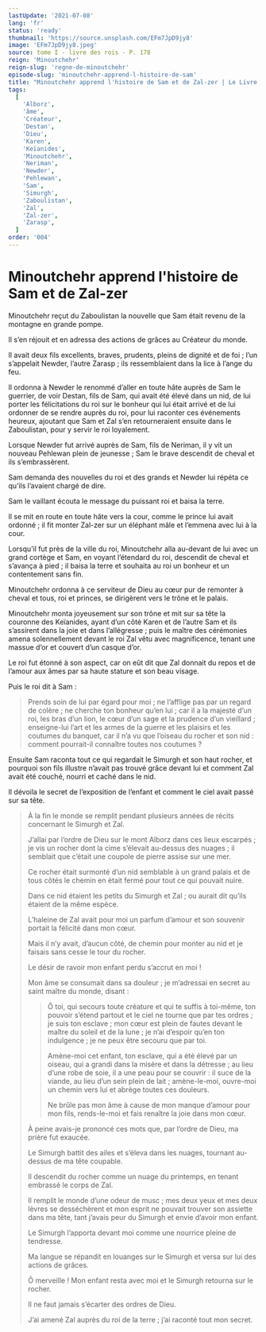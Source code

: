 ```yaml
---
lastUpdate: '2021-07-08'
lang: 'fr'
status: 'ready'
thumbnail: 'https://source.unsplash.com/EFm7JpD9jy8'
image: 'EFm7JpD9jy8.jpeg'
source: tome I - livre des rois - P. 178
reign: 'Minoutchehr'
reign-slug: 'regne-de-minoutchehr'
episode-slug: 'minoutchehr-apprend-l-histoire-de-sam'
title: "Minoutchehr apprend l'histoire de Sam et de Zal-zer | Le Livre des Rois | Shâhnâmeh"
tags:
  [
    'Alborz',
    'âme',
    'Créateur',
    'Destan',
    'Dieu',
    'Karen',
    'Keïanides',
    'Minoutchehr',
    'Neriman',
    'Newder',
    'Pehlewan',
    'Sam',
    'Simurgh',
    'Zaboulistan',
    'Zal',
    'Zal-zer',
    'Zarasp',
  ]
order: '004'
---
```


<!-- LTeX: language=fr -->

# Minoutchehr apprend l'histoire de Sam et de Zal-zer

Minoutchehr reçut du Zaboulistan la nouvelle que Sam était revenu de la montagne en grande pompe.

Il s’en réjouit et en adressa des actions de grâces au Créateur du monde.

Il avait deux fils excellents, braves, prudents, pleins de dignité et de foi ; l’un s’appelait Newder, l’autre Zarasp ; ils ressemblaient dans la lice à l’ange du feu.

Il ordonna à Newder le renommé d’aller en toute hâte auprès de Sam le guerrier, de voir Destan, fils de Sam, qui avait été élevé dans un nid, de lui porter les félicitations du roi sur le bonheur qui lui était arrivé et de lui ordonner de se rendre auprès du roi, pour lui raconter ces événements heureux, ajoutant que Sam et Zal s’en retourneraient ensuite dans le Zaboulistan, pour y servir le roi loyalement.

Lorsque Newder fut arrivé auprès de Sam, fils de Neriman, il y vit un nouveau Pehlewan plein de jeunesse ; Sam le brave descendit de cheval et ils s’embrassèrent.

Sam demanda des nouvelles du roi et des grands et Newder lui répéta ce qu’ils l’avaient chargé de dire.

Sam le vaillant écouta le message du puissant roi et baisa la terre.

Il se mit en route en toute hâte vers la cour, comme le prince lui avait ordonné ; il fit monter Zal-zer sur un éléphant mâle et l’emmena avec lui à la cour.

Lorsqu’il fut près de la ville du roi, Minoutchehr alla au-devant de lui avec un grand cortège et Sam, en voyant l’étendard du roi, descendit de cheval et s’avança à pied ; il baisa la terre et souhaita au roi un bonheur et un contentement sans fin.

Minoutchehr ordonna à ce serviteur de Dieu au cœur pur de remonter à cheval et tous, roi et princes, se dirigèrent vers le trône et le palais.

Minoutchehr monta joyeusement sur son trône et mit sur sa tête la couronne des Keïanides, ayant d’un côté Karen et de l’autre Sam et ils s’assirent dans la joie et dans l’allégresse ; puis le maître des cérémonies amena solennellement devant le roi Zal vêtu avec magnificence, tenant une massue d’or et couvert d’un casque d’or.

Le roi fut étonné à son aspect, car on eût dit que Zal donnait du repos et de l’amour aux âmes par sa haute stature et son beau visage.

Puis le roi dit à Sam :

> Prends soin de lui par égard pour moi ; ne l’afflige pas par un regard de colère ; ne cherche ton bonheur qu’en lui ; car il a la majesté d’un roi, les bras d’un lion, le cœur d’un sage et la prudence d’un vieillard ; enseigne-lui l’art et les armes de la guerre et les plaisirs et les coutumes du banquet, car il n’a vu que l’oiseau du rocher et son nid : comment pourrait-il connaître toutes nos coutumes ?

Ensuite Sam raconta tout ce qui regardait le Simurgh et son haut rocher, et pourquoi son fils illustre n’avait pas trouvé grâce devant lui et comment Zal avait été couché, nourri et caché dans le nid.

Il dévoila le secret de l’exposition de l’enfant et comment le ciel avait passé sur sa tête.

> À la fin le monde se remplit pendant plusieurs années de récits concernant le Simurgh et Zal.
>
> J’allai par l’ordre de Dieu sur le mont Alborz dans ces lieux escarpés ; je vis un rocher dont la cime s’élevait au-dessus des nuages ; il semblait que c’était une coupole de pierre assise sur une mer.
>
> Ce rocher était surmonté d’un nid semblable à un grand palais et de tous côtés le chemin en était fermé pour tout ce qui pouvait nuire.
>
> Dans ce nid étaient les petits du Simurgh et Zal ; ou aurait dit qu’ils étaient de la même espèce.
>
> L’haleine de Zal avait pour moi un parfum d’amour et son souvenir portait la félicité dans mon cœur.
>
> Mais il n’y avait, d’aucun côté, de chemin pour monter au nid et je faisais sans cesse le tour du rocher.
>
> Le désir de ravoir mon enfant perdu s’accrut en moi !
>
> Mon âme se consumait dans sa douleur ; je m’adressai en secret au saint maître du monde, disant :
>
> > Ô toi, qui secours toute créature et qui te suffis à toi-même, ton pouvoir s’étend partout et le ciel ne tourne que par tes ordres ; je suis ton esclave ; mon cœur est plein de fautes devant le maître du soleil et de la lune ; je n’ai d’espoir qu’en ton indulgence ; je ne peux être secouru que par toi.
> >
> > Amène-moi cet enfant, ton esclave, qui a été élevé par un oiseau, qui a grandi dans la misère et dans la détresse ; au lieu d’une robe de soie, il a une peau pour se couvrir : il suce de la viande, au lieu d’un sein plein de lait ; amène-le-moi, ouvre-moi un chemin vers lui et abrège toutes ces douleurs.
> >
> > Ne brûle pas mon âme à cause de mon manque d’amour pour mon fils, rends-le-moi et fais renaître la joie dans mon cœur.
>
> À peine avais-je prononcé ces mots que, par l’ordre de Dieu, ma prière fut exaucée.
>
> Le Simurgh battit des ailes et s’éleva dans les nuages, tournant au-dessus de ma tête coupable.
>
> Il descendit du rocher comme un nuage du printemps, en tenant embrassé le corps de Zal.
>
> Il remplit le monde d’une odeur de musc ; mes deux yeux et mes deux lèvres se desséchèrent et mon esprit ne pouvait trouver son assiette dans ma tête, tant j’avais peur du Simurgh et envie d’avoir mon enfant.
>
> Le Simurgh l’apporta devant moi comme une nourrice pleine de tendresse.
>
> Ma langue se répandit en louanges sur le Simurgh et versa sur lui des actions de grâces.
>
> Ô merveille ! Mon enfant resta avec moi et le Simurgh retourna sur le rocher.
>
> Il ne faut jamais s’écarter des ordres de Dieu.
>
> J’ai amené Zal auprès du roi de la terre ; j’ai raconté tout mon secret.
